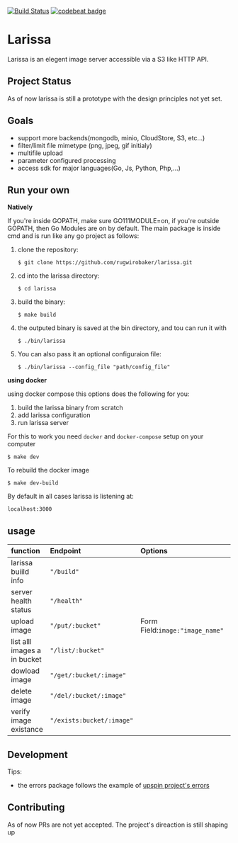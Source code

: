 [![Build Status](https://cloud.drone.io/api/badges/rugwirobaker/larissa/status.svg)](https://cloud.drone.io/rugwirobaker/larissa)
[![codebeat badge](https://codebeat.co/badges/b8191688-451a-4562-b1c6-9222dc589dca)](https://codebeat.co/projects/github-com-rugwirobaker-larissa-master)

# Larissa
Larissa is an elegent image server accessible via a S3 like HTTP API.

## Project Status
As of now larissa is still a prototype with the design principles not yet set.

## Goals
* support more backends(mongodb, minio, CloudStore, S3, etc...)
* filter/limit file mimetype (png, jpeg, gif initialy)
* multifile upload
* parameter configured processing
* access sdk for major languages(Go, Js, Python, Php,...)

## Run your own

**Natively**

If you're inside GOPATH, make sure GO111MODULE=on, if you're outside GOPATH, then Go Modules are on by default. 
The main package is inside cmd and is run like any go project as follows:

1. clone the repository:

    ```$ git clone https://github.com/rugwirobaker/larissa.git```

3. cd into the larissa directory:
    
    ```$ cd larissa```
2. build the binary:

    ```$ make build```
3. the outputed binary is saved at the bin directory, and tou can run it with

    ```$ ./bin/larissa```
4. You can also pass it an optional configuraion file:

    ```$ ./bin/larissa --config_file "path/config_file"```

**using docker**

using docker compose this options does the following for you:
1. build the larissa binary from scratch
2. add larissa configuration
3. run larissa server

For this to work you need `docker` and `docker-compose` setup on your computer

```$ make dev```

To rebuild the docker image

```$ make dev-build```

By default in all cases larissa is listening at:

```localhost:3000```
## usage

| **function**                | **Endpoint**            | **Options**                   | **Method**  | 
|:---------------------       |:----------------------- |:------------------------------|:------------|
| larissa buiild info         |`"/build"`               |                               | **GET**     |
| server health status        |`"/health"`              |                               | **GET**     | 
| upload image                |`"/put/:bucket"`         |Form Field:`image:"image_name"`| **PUT**     |
| list alll images a in bucket|`"/list/:bucket"`        |                               | **GET**     |
| dowload image               |`"/get/:bucket/:image"`  |                               | **GET**     |           
| delete image                |`"/del/:bucket/:image"`  |                               | **DELETE**  |           
| verify image existance      |`"/exists:bucket/:image"`|                               | **GET**     |


## Development
Tips:

* the errors package follows the example of [upspin project's errors](https://commandcenter.blogspot.com/2017/12/error-handling-in-upspin.html)
## Contributing

As of now PRs are not yet accepted. The project's direaction is still shaping up
